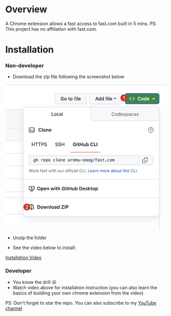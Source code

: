 # Overview

A Chrome extension allows a fast access to fast.com built in 5 mins. PS: This project has no affiliation with fast.com.

# Installation

### Non-developer

- Download the zip file following the screenshot below

![Download zip](./download-zip.jpg)

- Unzip the folder

- See the video below to install:

[Installation Video](https://youtu.be/Es7Ehag46YE?t=109)

### Developer

- You know the drill 😜
- Watch video above for installation instruction (you can also learn the basics of building your own chrome extension from the video)

PS: Don't forget to star the repo. You can also subscribe to my [YouTube channel](https://www.youtube.com/@webboss)
